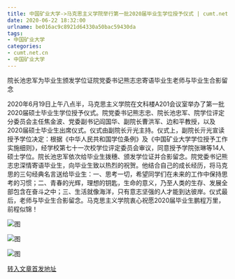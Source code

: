 ```yaml
---
title: 中国矿业大学->马克思主义学院举行第一批2020届毕业生学位授予仪式 | cumt.net.cn
date: 2020-06-22 18:32:00
urlname: be016ac9c8921d64330a50bac59430da
tags: 
- 中国矿业大学
categories:
- cumt.net.cn
- 中国矿业大学
---
```

院长池忠军为毕业生颁发学位证院党委书记熊志忠寄语毕业生老师与毕业生合影留念

2020年6月19日上午八点半，马克思主义学院在文科楼A201会议室举办了第一批2020届硕士毕业生学位授予仪式。院党委书记熊志忠、院长池忠军、院学位评定分委员会主任焦金波、党委副书记阎国华、副院长曹洪军、边和平教授，以及2020届硕士毕业生出席仪式。仪式由副院长亓光主持。仪式上，副院长亓光宣读授予学位决定：根据《中华人民共和国学位条例》及《中国矿业大学学位授予工作实施细则》，经学校第七十一次校学位评定委员会审议，同意授予学院张琳等14人硕士学位。院长池忠军依次给毕业生拨穗、颁发学位证并合影留念。院党委书记熊志忠深情寄语毕业生，向毕业生致以热烈的祝贺。他结合自己的成长经历，将马克思的三句经典名言送给毕业生：一、思考一切，希望同学们在未来的工作中保持思考的习惯；二、青春的光辉，理想的钥匙，生命的意义，乃至人类的生存、发展全部包含在奋斗之中；三、生活就像海洋，只有意志坚强的人才能到达彼岸。仪式最后，老师与毕业生合影留念。马克思主义学院衷心祝愿2020届毕业生鹏程万里，前程似锦！

![图](http://xwzx.cumt.edu.cn/_upload/article/images/f0/40/404b630b449eb8655ebc9269d087/89d01335-f317-4673-a7c9-c8d3af371f59.jpg)

![图](http://xwzx.cumt.edu.cn/_upload/article/images/f0/40/404b630b449eb8655ebc9269d087/94a55770-7e14-46c5-abc8-87c36a977d06.jpg)

![图](http://xwzx.cumt.edu.cn/_upload/article/images/f0/40/404b630b449eb8655ebc9269d087/ffa39f58-083f-47ab-9941-a89ee9b1a369.jpg)

[转入文章首发地址](http://xwzx.cumt.edu.cn/b0/44/c523a569412/page.htm)